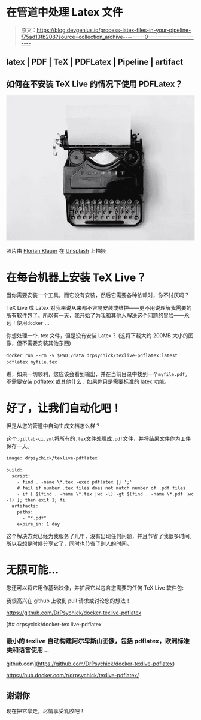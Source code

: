 # 在管道中处理 Latex 文件

> 原文：<https://blog.devgenius.io/process-latex-files-in-your-pipeline-f75ad13fb208?source=collection_archive---------0----------------------->

## latex | PDF | TeX | PDFLatex | Pipeline | artifact

## 如何在不安装 TeX Live 的情况下使用 PDFLatex？

![](img/3f00e378184739fc8f06e8b50762eb64.png)

照片由 [Florian Klauer](https://unsplash.com/@florianklauer?utm_source=unsplash&utm_medium=referral&utm_content=creditCopyText) 在 [Unsplash](https://unsplash.com/?utm_source=unsplash&utm_medium=referral&utm_content=creditCopyText) 上拍摄

# 在每台机器上安装 TeX Live？

当你需要安装一个工具，而它没有安装，然后它需要各种依赖时，你不讨厌吗？

TeX Live 或 Latex 对我来说从来都不容易安装或维护——更不用说理解我需要的所有软件包了。所以有一天，我开始了为我和其他人解决这个问题的冒险——永远！使用`docker` …

你想处理一个. tex 文件，但是没有安装 Latex？
(这将下载大约 200MB 大小的图像，但不需要安装其他东西)

`docker run --rm -v $PWD:/data drpsychick/texlive-pdflatex:latest pdflatex myfile.tex`

瞧，如果一切顺利，您应该会看到输出，并在当前目录中找到一个`myfile.pdf`。不需要安装 pdflatex 或其他什么，如果你只是需要标准的 latex 功能。

# 好了，让我们自动化吧！

但是从您的管道中自动生成文档怎么样？

这个`.gitlab-ci.yml`将所有的`.tex`文件处理成`.pdf`文件，并将结果文件作为工件保存一天。

```
image: drpsychick/texlive-pdflatex

build:
  script:
    - find . -name \*.tex -exec pdflatex {} ';'
    # fail if number .tex files does not match number of .pdf files
    - if [ $(find . -name \*.tex |wc -l) -gt $(find . -name \*.pdf |wc -l) ]; then exit 1; fi
  artifacts:
    paths:
      - "*.pdf"
    expire_in: 1 day
```

这个解决方案已经为我服务了几年，没有出现任何问题，并且节省了我很多时间。所以我想是时候分享它了，同时也节省了别人的时间。

# 无限可能…

您还可以将它用作基础映像，并扩展它以包含您需要的任何 TeX Live 软件包:

我很高兴在 github 上收到 pull 请求或讨论您的想法！

https://github.com/DrPsychick/docker-texlive-pdflatex

[](https://github.com/DrPsychick/docker-texlive-pdflatex) [## drpsycick/docker-tex live-pdflatex

### 最小的 texlive 自动构建阿尔卑斯山图像，包括 pdflatex，欧洲标准类和语言使用…

github.com](https://github.com/DrPsychick/docker-texlive-pdflatex) 

https://hub.docker.com/r/drpsychick/texlive-pdflatex/

## 谢谢你

现在把它拿走，尽情享受乳胶吧！